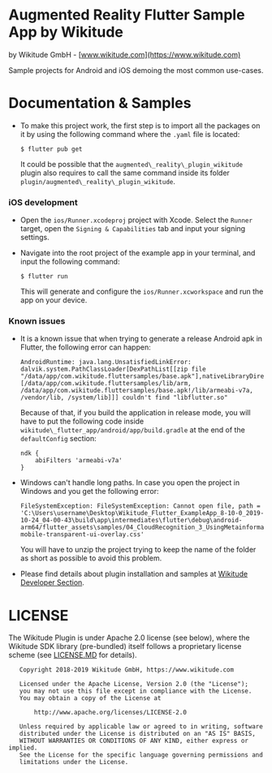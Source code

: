 # Augmented Reality Flutter Sample App by Wikitude

by Wikitude GmbH - [www.wikitude.com](https://www.wikitude.com)

Sample projects for Android and iOS demoing the most common use-cases.

# Documentation & Samples  

* To make this project work, the first step is to import all the packages on it by using the following command where the `.yaml` file is located:

	```
	$ flutter pub get
	```

    It could be possible that the `augmented\_reality\_plugin_wikitude` plugin also requires to call the same command inside its folder `plugin/augmented\_reality\_plugin_wikitude`.

### iOS development

* Open the `ios/Runner.xcodeproj` project with Xcode. Select the `Runner` target, open the `Signing & Capabilities` tab and input your signing settings.

* Navigate into the root project of the example app in your terminal, and input the following command:

    ```
    $ flutter run
    ```

    This will generate and configure the `ios/Runner.xcworkspace` and run the app on your device.

### Known issues

* It is a known issue that when trying to generate a release Android apk in Flutter, the following error can happen:

    ```
    AndroidRuntime: java.lang.UnsatisfiedLinkError: dalvik.system.PathClassLoader[DexPathList[[zip file "/data/app/com.wikitude.fluttersamples/base.apk"],nativeLibraryDirectories=[/data/app/com.wikitude.fluttersamples/lib/arm, /data/app/com.wikitude.fluttersamples/base.apk!/lib/armeabi-v7a, /vendor/lib, /system/lib]]] couldn't find "libflutter.so"
    ```

    Because of that, if you build the application in release mode, you will have to put the following code inside `wikitude\_flutter_app/android/app/build.gradle` at the end of the `defaultConfig` section:

    ```
    ndk {
        abiFilters 'armeabi-v7a'
    }
    ```

* Windows can't handle long paths. In case you open the project in Windows and you get the following error:

    ```
    FileSystemException: FileSystemException: Cannot open file, path = 'C:\Users\username\Desktop\Wikitude_Flutter_ExampleApp_8-10-0_2019-10-24_04-00-43\build\app\intermediates\flutter\debug\android-arm64/flutter_assets\samples/04_CloudRecognition_3_UsingMetainformationInTheResponse/jquery/jquery-mobile-transparent-ui-overlay.css'
    ```

    You will have to unzip the project trying to keep the name of the folder as short as possible to avoid this problem.

* Please find details about plugin installation and samples at [Wikitude Developer Section](https://www.wikitude.com/documentation/).

# LICENSE

The Wikitude Plugin is under Apache 2.0 license (see below), where the Wikitude SDK library (pre-bundled) itself follows a proprietary license scheme (see [LICENSE.MD](LICENSE.md) for details).

```
   Copyright 2018-2019 Wikitude GmbH, https://www.wikitude.com

   Licensed under the Apache License, Version 2.0 (the "License");
   you may not use this file except in compliance with the License.
   You may obtain a copy of the License at

       http://www.apache.org/licenses/LICENSE-2.0

   Unless required by applicable law or agreed to in writing, software
   distributed under the License is distributed on an "AS IS" BASIS,
   WITHOUT WARRANTIES OR CONDITIONS OF ANY KIND, either express or implied.
   See the License for the specific language governing permissions and
   limitations under the License.
```
